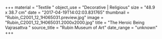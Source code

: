 +++
material = "Textile "
object_use = "Decorative | Religious"
size = "48.9 x 38.7 cm"
date = "2017-04-19T14:02:03.831765"
thumbnail = "Rubin_C2001_12_1H065031.preview.jpg"
image = "Rubin_C2001_12_1H065031.2000x2000.jpg"
title = "The Heroic Being Vajrasattva "
source_title = "Rubin Museum of Art"
date_range = "unknown"
+++
